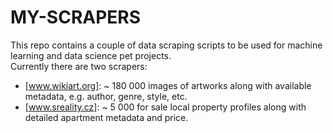 # MY-SCRAPERS
This repo contains a couple of data scraping scripts to be used for machine learning and data science pet projects. <br>
Currently there are two scrapers:
- [www.wikiart.org]: ~ 180 000 images of artworks along with available metadata, e.g. author, genre, style, etc.
- [www.sreality.cz]: ~ 5 000 for sale local property profiles along with detailed apartment metadata and price.